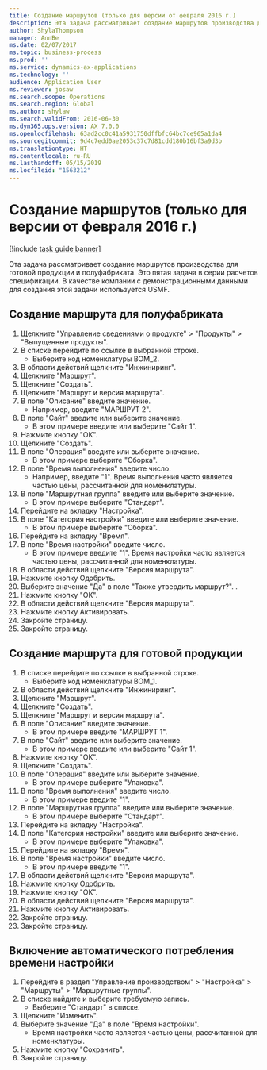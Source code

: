 ```yaml
---
title: Создание маршрутов (только для версии от февраля 2016 г.)
description: Эта задача рассматривает создание маршрутов производства для готовой продукции и полуфабриката.
author: ShylaThompson
manager: AnnBe
ms.date: 02/07/2017
ms.topic: business-process
ms.prod: ''
ms.service: dynamics-ax-applications
ms.technology: ''
audience: Application User
ms.reviewer: josaw
ms.search.scope: Operations
ms.search.region: Global
ms.author: shylaw
ms.search.validFrom: 2016-06-30
ms.dyn365.ops.version: AX 7.0.0
ms.openlocfilehash: 63ad2cc0c41a5931750dffbfc64bc7ce965a1da4
ms.sourcegitcommit: 9d4c7edd0ae2053c37c7d81cdd180b16bf3a9d3b
ms.translationtype: HT
ms.contentlocale: ru-RU
ms.lasthandoff: 05/15/2019
ms.locfileid: "1563212"
---
```

# <a name="create-routes-february-2016-only"></a>Создание маршрутов (только для версии от февраля 2016 г.)

[!include [task guide banner](../../includes/task-guide-banner.md)]

Эта задача рассматривает создание маршрутов производства для готовой продукции и полуфабриката. Это пятая задача в серии расчетов спецификации. В качестве компании с демонстрационными данными для создания этой задачи используется USMF.


## <a name="create-a-route-for-a-semi-finished-product"></a>Создание маршрута для полуфабриката
1. Щелкните "Управление сведениями о продукте" > "Продукты" > "Выпущенные продукты".
2. В списке перейдите по ссылке в выбранной строке.
    * Выберите код номенклатуры BOM_2.  
3. В области действий щелкните "Инжиниринг".
4. Щелкните "Маршрут".
5. Щелкните "Создать".
6. Щелкните "Маршрут и версия маршрута".
7. В поле "Описание" введите значение.
    * Например, введите "МАРШРУТ 2".  
8. В поле "Сайт" введите или выберите значение.
    * В этом примере введите или выберите "Сайт 1".  
9. Нажмите кнопку "OК".
10. Щелкните "Создать".
11. В поле "Операция" введите или выберите значение.
    * В этом примере выберите "Сборка".  
12. В поле "Время выполнения" введите число.
    * Например, введите "1". Время выполнения часто является частью цены, рассчитанной для номенклатуры.  
13. В поле "Маршрутная группа" введите или выберите значение.
    * В этом примере выберите "Стандарт".  
14. Перейдите на вкладку "Настройка".
15. В поле "Категория настройки" введите или выберите значение.
    * В этом примере выберите "Сборка".  
16. Перейдите на вкладку "Время".
17. В поле "Время настройки" введите число.
    * В этом примере введите "1". Время настройки часто является частью цены, рассчитанной для номенклатуры.  
18. В области действий щелкните "Версия маршрута".
19. Нажмите кнопку Одобрить.
20. Выберите значение "Да" в поле "Также утвердить маршрут?". .
21. Нажмите кнопку "OК".
22. В области действий щелкните "Версия маршрута".
23. Нажмите кнопку Активировать.
24. Закройте страницу.
25. Закройте страницу.

## <a name="create-a-route-for-a-finished-product"></a>Создание маршрута для готовой продукции
1. В списке перейдите по ссылке в выбранной строке.
    * Выберите код номенклатуры BOM_1.  
2. В области действий щелкните "Инжиниринг".
3. Щелкните "Маршрут".
4. Щелкните "Создать".
5. Щелкните "Маршрут и версия маршрута".
6. В поле "Описание" введите значение.
    * В этом примере введите "МАРШРУТ 1".  
7. В поле "Сайт" введите или выберите значение.
    * В этом примере введите или выберите "Сайт 1".  
8. Нажмите кнопку "OК".
9. Щелкните "Создать".
10. В поле "Операция" введите или выберите значение.
    * В этом примере выберите "Упаковка".  
11. В поле "Время выполнения" введите число.
    * В этом примере введите "1".  
12. В поле "Маршрутная группа" введите или выберите значение.
    * В этом примере выберите "Стандарт".  
13. Перейдите на вкладку "Настройка".
14. В поле "Категория настройки" введите или выберите значение.
    * В этом примере выберите "Упаковка".  
15. Перейдите на вкладку "Время".
16. В поле "Время настройки" введите число.
    * В этом примере введите "1".  
17. В области действий щелкните "Версия маршрута".
18. Нажмите кнопку Одобрить.
19. Нажмите кнопку "OК".
20. В области действий щелкните "Версия маршрута".
21. Нажмите кнопку Активировать.
22. Закройте страницу.
23. Закройте страницу.

## <a name="enable-automatic-consumption-of-setup-time"></a>Включение автоматического потребления времени настройки
1. Перейдите в раздел "Управление производством" > "Настройка" > "Маршруты" > "Маршрутные группы".
2. В списке найдите и выберите требуемую запись.
    * Выберите "Стандарт" в списке.  
3. Щелкните "Изменить".
4. Выберите значение "Да" в поле "Время настройки".
    * Время настройки часто является частью цены, рассчитанной для номенклатуры.  
5. Нажмите кнопку "Сохранить".
6. Закройте страницу.

